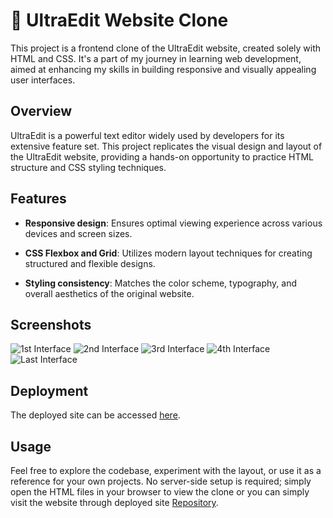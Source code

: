 # 🔗 UltraEdit Website Clone
This project is a frontend clone of the UltraEdit website, created solely with HTML and CSS. It's a part of my journey in learning web development, aimed at enhancing my skills in building responsive and visually appealing user interfaces.

## Overview
UltraEdit is a powerful text editor widely used by developers for its extensive feature set. This project replicates the visual design and layout of the UltraEdit website, providing a hands-on opportunity to practice HTML structure and CSS styling techniques.

## Features
- **Responsive design**: Ensures optimal viewing experience across various devices and screen sizes.

- **CSS Flexbox and Grid**: Utilizes modern layout techniques for creating structured and flexible designs.

- **Styling consistency**: Matches the color scheme, typography, and overall aesthetics of the original website.

## Screenshots

![1st Interface](https://github.com/Preritmujoo/UltraEdit-Clone/assets/95234935/540c5182-46b0-4efa-a9aa-c11aa25924d1)
![2nd Interface](https://github.com/Preritmujoo/UltraEdit-Clone/assets/95234935/c6564c43-cc0b-4dee-ba34-9d3b9ea71dda)
![3rd Interface](https://github.com/Preritmujoo/UltraEdit-Clone/assets/95234935/b236f2e5-ef48-4a2b-83ad-1863aa9fb916)
![4th Interface](https://github.com/Preritmujoo/UltraEdit-Clone/assets/95234935/8c61f495-c225-42c3-ae04-65c96fb1a2f6)
![Last Interface](https://github.com/Preritmujoo/UltraEdit-Clone/assets/95234935/f8a78cda-4d2f-45b7-a2ed-5f3c4e469fea)

## Deployment
The deployed site can be accessed [here](https://ultraedit-clone.netlify.app/).


## Usage
Feel free to explore the codebase, experiment with the layout, or use it as a reference for your own projects. No server-side setup is required; simply open the HTML files in your browser to view the clone or you can simply visit the website through deployed site [Repository](https://github.com/Preritmujoo/UltraEdit-Clone).
